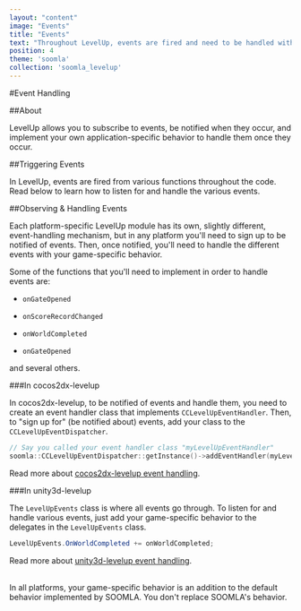 ```yaml
---
layout: "content"
image: "Events"
title: "Events"
text: "Throughout LevelUp, events are fired and need to be handled with your game-specific behavior."
position: 4
theme: 'soomla'
collection: 'soomla_levelup'
---
```


#Event Handling

##About

LevelUp allows you to subscribe to events, be notified when they occur, and implement your own application-specific behavior to handle them once they occur.

##Triggering Events

In LevelUp, events are fired from various functions throughout the code. Read below to learn how to listen for and handle the various events.

##Observing & Handling Events

Each platform-specific LevelUp module has its own, slightly different, event-handling mechanism, but in any platform you'll need to sign up to be notified of events. Then, once notified, you'll need to handle the different events with your game-specific behavior.

Some of the functions that you'll need to implement in order to handle events are:

- `onGateOpened`

- `onScoreRecordChanged`

- `onWorldCompleted`

- `onGateOpened`

and several others.

###In cocos2dx-levelup

In cocos2dx-levelup, to be notified of events and handle them, you need to create an event handler class that implements `CCLevelUpEventHandler`. Then, to "sign up for" (be notified about) events, add your class to the `CCLevelUpEventDispatcher`.

``` cpp
// Say you called your event handler class "myLevelUpEventHandler"
soomla::CCLevelUpEventDispatcher::getInstance()->addEventHandler(myLevelUpEventHandler);
```

Read more about [cocos2dx-levelup event handling](/cocos2dx/levelup/Levelup_Events).

###In unity3d-levelup

The `LevelUpEvents` class is where all events go through. To listen for and handle various events, just add your game-specific behavior to the delegates in the `LevelUpEvents` class.

``` cs
LevelUpEvents.OnWorldCompleted += onWorldCompleted;
```

Read more about [unity3d-levelup event handling](/unity/levelup/Levelup_Events).

<br>

<div class="info-box">In all platforms, your game-specific behavior is an addition to the default behavior implemented by SOOMLA. You don't replace SOOMLA's behavior.</div>
